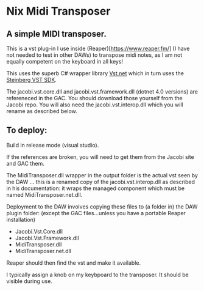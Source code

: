 # Nix Midi Transposer

## A simple MIDI transposer.

This is a vst plug-in I use inside (Reaper)[https://www.reaper.fm/] (I have not needed to test in other DAWs) to transpose midi notes, as I am not equally competent on the keyboard in all keys!  

This uses the superb C# wrapper library [Vst.net](https://github.com/obiwanjacobi/vst.net) which in turn uses the [Steinberg VST SDK](https://www.steinberg.net/en/company/developers.html).

The jacobi.vst.core.dll and jacobi.vst.framework.dll (dotnet 4.0 versions) are refereneced in the GAC. You should download those yourself from the Jacobi repo.  You will also need the jacobi.vst.interop.dll which you will rename as described below.

## To deploy:

Build in release mode (visual studio).

If the references are broken, you will need to get them from the Jacobi site and GAC them.

The MidiTransposer.dll wrapper in the output folder is the actual vst seen by the DAW ... this is a renamed copy of the jacobi.vst.interop.dll as described in his documentation: it wraps the managed component which must be named MidiTransposer.net.dll.

Deployment to the DAW involves copying these files to (a folder in) the DAW plugin folder: (except the GAC files...unless you have a portable Reaper installation)

- Jacobi.Vst.Core.dll
- Jacobi.Vst.Framework.dll
- MidiTransposer.dll
- MidiTransposer.net.dll

Reaper should then find the vst and make it available.

I typically assign a knob on my keybpoard to the transposer.  It should be visible during use.
